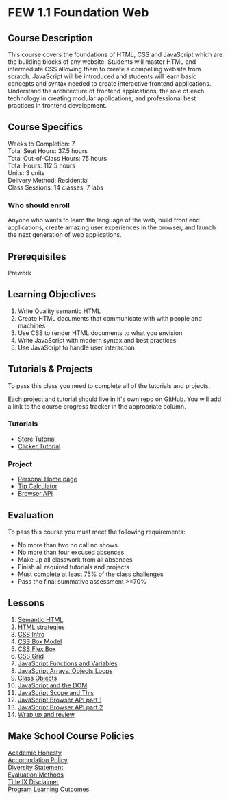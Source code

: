 # FEW 1.1 Foundation Web

## Course Description

This course covers the foundations of HTML, CSS and JavaScript which are the building blocks of any website. Students will master HTML and intermediate CSS allowing them to create a compelling website from scratch. JavaScript will be introduced and students will learn basic concepts and syntax needed to create interactive frontend applications. Understand the architecture of frontend applications, the role of each technology in creating modular applications, and professional best practices in frontend development.

## Course Specifics

Weeks to Completion:  7 <br>
Total Seat Hours:  37.5 hours <br>
Total Out-of-Class Hours: 75 hours <br>
Total Hours: 112.5 hours <br>
Units:  3 units <br>
Delivery Method:  Residential <br>
Class Sessions:  14 classes, 7 labs

### Who should enroll

Anyone who wants to learn the language of the web, 
build front end applications, create amazing user 
experiences in the browser, and launch the next 
generation of web applications. 

## Prerequisites

Prework

## Learning Objectives

1. Write Quality semantic HTML 
1. Create HTML documents that communicate with with people and machines
1. Use CSS to render HTML documents to what you envision
1. Write JavaScript with modern syntax and best practices
1. Use JavaScript to handle user interaction

## Tutorials & Projects

To pass this class you need to complete all of the tutorials and projects. 

Each project and tutorial should live in it's own repo on GitHub. You will add a link to the course progress tracker in the appropriate column. 

### Tutorials 

- [Store Tutorial](https://www.makeschool.com/academy/track/we-sell-shoes)
- [Clicker Tutorial](https://www.makeschool.com/academy/track/cookie-clicker-clone)

### Project

- [Personal Home page](personal-homepage.md)
- [Tip Calculator](07-JavaScript-Functions-and-Variables)
- [Browser API](javascript-api-project.md)

<!-- - [JavaScript Game](https://www.makeschool.com/academy/track/build-a-game-of-concentration-with-javascript) -->

## Evaluation

To pass this course you must meet the following requirements:

- No more than two no call no shows
- No more than four excused absences
- Make up all classwork from all absences
- Finish all required tutorials and projects
- Must complete at least 75% of the class challenges
- Pass the final summative assessment >=70%

## Lessons

1. [Semantic HTML](01-Semantic-HTML)
2. [HTML strategies](02-HTML-Strategies)
3. [CSS Intro](03-CSS-Intro)
4. [CSS Box Model](04-CSS-Box-Model)
5. [CSS Flex Box](05-CSS-Layout-with-Flex-Box)
6. [CSS Grid](06-CSS-Layout-with-Grid)
7. [JavaScript Functions and Variables](06-CSS-Layout-with-Grid)
8. [JavaScript Arrays, Objects Loops](08-JavaScript-Arrays-Objects-Loops-and-Logic)
9. [Class Objects](09-JavaScript-Class-Objects-Intro)
10. [JavaScript and the DOM](10-JavaScript-and-the-DOM)
11. [JavaScript Scope and This](11-JavaScript-Scope-and-This)
12. [JavaScript Browser API part 1](12-JavaScript-Browser-API-part-1)
13. [JavaScript Browser API part 2](13-JavaScript-Browser-API-part-2)
14. [Wrap up and review](14-Wrap-up) 

## Make School Course Policies

[Academic Honesty](https://github.com/Product-College-Courses/Common-Syllabus-Sections/blob/master/Academic-Honesty-and-Plagiarism.md)<br>
[Accomodation Policy](https://github.com/Product-College-Courses/Common-Syllabus-Sections/blob/master/Accommodation-Policy.md)<br>
[Diversity Statement](https://github.com/Product-College-Courses/Common-Syllabus-Sections/blob/master/Diversity-Statement.md)<br>
[Evaluation Methods](https://github.com/Product-College-Courses/Common-Syllabus-Sections/blob/master/Evaluation-Methods.md)
<br>
[Title IX Disclaimer](https://github.com/Product-College-Courses/Common-Syllabus-Sections/blob/master/Evaluations-Title-X-Disclaimer.md)<br>
[Program Learning Outcomes](https://github.com/Product-College-Courses/Common-Syllabus-Sections/blob/master/Program-Learning-Outcomes.md)
